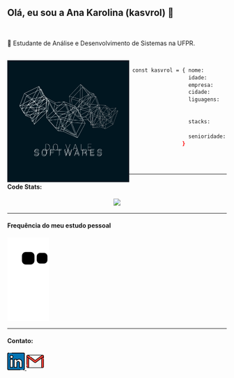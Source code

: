 ## Olá, eu sou a Ana Karolina (kasvrol) 👋
<br/>  
<p>🌱 Estudante de Análise e Desenvolvimento de Sistemas na UFPR.</p>
 <br/>   
<img src="https://github.com/kasvrol/kasvrol/blob/main/image/icon.png"
     alt="Marca pessoal em meus estudos"
     height="280px"
     align="left" />
     
```bash
 const kasvrol = { nome:        "Ana Karolina",
                   idade:         23,
                   empresa:      "Grupo ABL",
                   cidade:       "Curitiba, BR"
                   liguagens:    ["javascript",
                                  "typescript", 
                                  "java 😭"],
                   stacks:       ["react", "node", 
                                  "next", "electron"],
                   senioridade:   "junior"
                 }
                  
```
  
 <br/>
  
<hr size=".5" style="border:1px;">

<h4>Code Stats:</h4>
<div align="center" display="flex">
  <a href="https://github.com/kasvrol">
  <img height="170em" src="https://github-readme-stats.vercel.app/api/top-langs/?username=kasvrol&layout=compact&langs_count=7&theme=dark"/>
  </a>
</div>

<hr size=".5" style="border:1px;">

<h4>Frequência do meu estudo pessoal</h4>

![Snake animation](https://github.com/kasvrol/kasvrol/blob/output/github-contribution-grid-snake.svg)

<hr size=".5" style="border:1px;">

<h4>Contato:</h4>

<a href="https://www.linkedin.com/in/kasvrol/">
<img src="https://github.com/kasvrol/kasvrol/blob/main/image/linkedin.png" height="40em" width="40em"/>
</a>
  
<a href="santosak1999@gmail.com">
<img src="https://github.com/kasvrol/kasvrol/blob/main/image/gmail.png" height="40em" width="40em"/>
</a>
